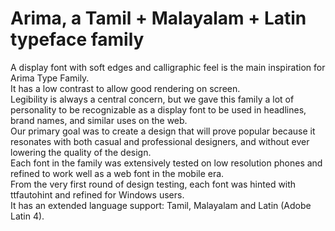 Arima, a Tamil + Malayalam + Latin typeface family
===================================================

A display font with soft edges and calligraphic feel is the main inspiration for Arima Type Family. <br>
It has a low contrast to allow good rendering on screen. <br>
Legibility is always a central concern, but we gave this family a lot of personality to be recognizable as a display font to be used in headlines, brand names, and similar uses on the web. <br>
Our primary goal was to create a design that will prove popular because it resonates with both casual and professional designers, and without ever lowering the quality of the design. <br>
Each font in the family was extensively tested on low resolution phones and refined to work well as a web font in the mobile era. <br>
From the very first round of design testing, each font was hinted with ttfautohint and refined for Windows users. <br>
It has an extended language support: Tamil, Malayalam and Latin (Adobe Latin 4). <br>

